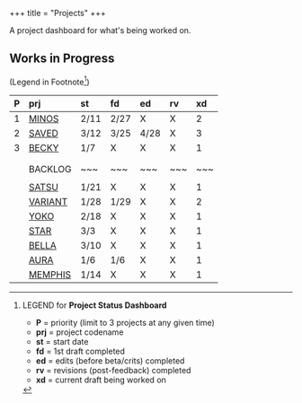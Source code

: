 +++ 
title = "Projects" 
+++

A project dashboard for what's being worked on.

## Works in Progress
(Legend in Footnote[^1])

| P | prj | st | fd | ed | rv | xd | 
| :---: | :--- | :--- | :--- | :--- | :--- | :--- |
| 1 | [MINOS](https://journal.jinnzhong.com/tags/prj-minos/) | 2/11 | 2/27 | X | X | 2 |
| 2 | [SAVED](https://journal.jinnzhong.com/tags/prj-saved/) | 3/12 | 3/25 | 4/28 | X | 3 |
| 3 | [BECKY](https://journal.jinnzhong.com/tags/prj-becky/) | 1/7 | X | X | X | 1 | 
|  |  |  |  |  |  |  | 
|  |  |  |  |  |  |  | 
|  | BACKLOG | ~~~ | ~~~ | ~~~ | ~~~ | ~~~ | 
|  |  |  |  |  |  |  | 
|  | [SATSU](https://journal.jinnzhong.com/tags/prj-satsu/) | 1/21 | X | X | X | 1 | 
|  | [VARIANT](https://journal.jinnzhong.com/tags/prj-variant/) | 1/28 | 1/29 | X | X | 2 |
|  | [YOKO](https://journal.jinnzhong.com/tags/prj-yoko/) | 2/18 | X | X | X | 1 |
|  | [STAR](https://journal.jinnzhong.com/tags/prj-star/) | 3/3 | X | X | X | 1 |
|  | [BELLA](https://journal.jinnzhong.com/tags/prj-bella/) | 3/10 | X | X | X | 1 |
|  | [AURA](https://journal.jinnzhong.com/tags/prj-aura/) | 1/6 | 1/6 | X | X | 1 | 
|  | [MEMPHIS](https://journal.jinnzhong.com/tags/prj-memphis/) | 1/14 | X | X | X | 1 | 



[^1]: LEGEND for **Project Status Dashboard**

    * **P** = priority (limit to 3 projects at any given time)
    * **prj** = project codename
    * **st** = start date
    * **fd** = 1st draft completed
    * **ed** = edits (before beta/crits) completed
    * **rv** = revisions (post-feedback) completed
    * **xd** = current draft being worked on
